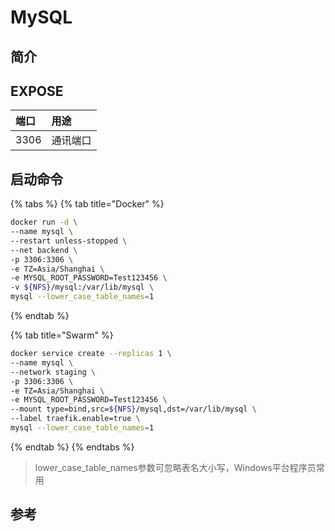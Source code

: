 # MySQL

## 简介



## EXPOSE

| 端口 | 用途 |
| :--- | :--- |
| 3306 | 通讯端口 |



## 启动命令

{% tabs %}
{% tab title="Docker" %}
```bash
docker run -d \
--name mysql \
--restart unless-stopped \
--net backend \
-p 3306:3306 \
-e TZ=Asia/Shanghai \
-e MYSQL_ROOT_PASSWORD=Test123456 \
-v ${NFS}/mysql:/var/lib/mysql \
mysql --lower_case_table_names=1
```
{% endtab %}

{% tab title="Swarm" %}
```bash
docker service create --replicas 1 \
--name mysql \
--network staging \
-p 3306:3306 \
-e TZ=Asia/Shanghai \
-e MYSQL_ROOT_PASSWORD=Test123456 \
--mount type=bind,src=${NFS}/mysql,dst=/var/lib/mysql \
--label traefik.enable=true \
mysql --lower_case_table_names=1
```
{% endtab %}
{% endtabs %}

> lower\_case\_table\_names参数可忽略表名大小写，Windows平台程序员常用

##  参考

